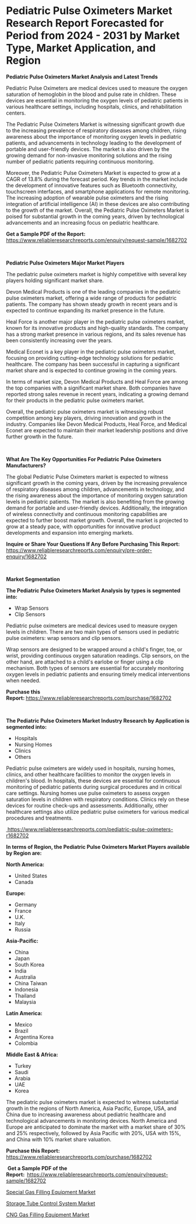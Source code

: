 <p><h1>Pediatric Pulse Oximeters Market Research Report Forecasted for Period from 2024 -  2031 by Market Type, Market Application, and Region</h1></p><p><strong>Pediatric Pulse Oximeters Market Analysis and Latest Trends</strong></p>
<p><p>Pediatric Pulse Oximeters are medical devices used to measure the oxygen saturation of hemoglobin in the blood and pulse rate in children. These devices are essential in monitoring the oxygen levels of pediatric patients in various healthcare settings, including hospitals, clinics, and rehabilitation centers.</p><p>The Pediatric Pulse Oximeters Market is witnessing significant growth due to the increasing prevalence of respiratory diseases among children, rising awareness about the importance of monitoring oxygen levels in pediatric patients, and advancements in technology leading to the development of portable and user-friendly devices. The market is also driven by the growing demand for non-invasive monitoring solutions and the rising number of pediatric patients requiring continuous monitoring.</p><p>Moreover, the Pediatric Pulse Oximeters Market is expected to grow at a CAGR of 13.8% during the forecast period. Key trends in the market include the development of innovative features such as Bluetooth connectivity, touchscreen interfaces, and smartphone applications for remote monitoring. The increasing adoption of wearable pulse oximeters and the rising integration of artificial intelligence (AI) in these devices are also contributing to the growth of the market. Overall, the Pediatric Pulse Oximeters Market is poised for substantial growth in the coming years, driven by technological advancements and an increasing focus on pediatric healthcare.</p></p>
<p><strong>Get a Sample PDF of the Report:&nbsp;</strong> <a href="https://www.reliableresearchreports.com/enquiry/request-sample/1682702">https://www.reliableresearchreports.com/enquiry/request-sample/1682702</a></p>
<p>&nbsp;</p>
<p><strong>Pediatric Pulse Oximeters Major Market Players</strong></p>
<p><p>The pediatric pulse oximeters market is highly competitive with several key players holding significant market share. </p><p>Devon Medical Products is one of the leading companies in the pediatric pulse oximeters market, offering a wide range of products for pediatric patients. The company has shown steady growth in recent years and is expected to continue expanding its market presence in the future.</p><p>Heal Force is another major player in the pediatric pulse oximeters market, known for its innovative products and high-quality standards. The company has a strong market presence in various regions, and its sales revenue has been consistently increasing over the years.</p><p>Medical Econet is a key player in the pediatric pulse oximeters market, focusing on providing cutting-edge technology solutions for pediatric healthcare. The company has been successful in capturing a significant market share and is expected to continue growing in the coming years.</p><p>In terms of market size, Devon Medical Products and Heal Force are among the top companies with a significant market share. Both companies have reported strong sales revenue in recent years, indicating a growing demand for their products in the pediatric pulse oximeters market.</p><p>Overall, the pediatric pulse oximeters market is witnessing robust competition among key players, driving innovation and growth in the industry. Companies like Devon Medical Products, Heal Force, and Medical Econet are expected to maintain their market leadership positions and drive further growth in the future.</p></p>
<p>&nbsp;</p>
<p><strong>What Are The Key Opportunities For Pediatric Pulse Oximeters Manufacturers?</strong></p>
<p><p>The global Pediatric Pulse Oximeters market is expected to witness significant growth in the coming years, driven by the increasing prevalence of respiratory diseases among children, advancements in technology, and the rising awareness about the importance of monitoring oxygen saturation levels in pediatric patients. The market is also benefiting from the growing demand for portable and user-friendly devices. Additionally, the integration of wireless connectivity and continuous monitoring capabilities are expected to further boost market growth. Overall, the market is projected to grow at a steady pace, with opportunities for innovative product developments and expansion into emerging markets.</p></p>
<p><strong>Inquire or Share Your Questions If Any Before Purchasing This Report:</strong> <a href="https://www.reliableresearchreports.com/enquiry/pre-order-enquiry/1682702">https://www.reliableresearchreports.com/enquiry/pre-order-enquiry/1682702</a></p>
<p>&nbsp;</p>
<p><strong>Market Segmentation</strong></p>
<p><strong>The Pediatric Pulse Oximeters Market Analysis by types is segmented into:</strong></p>
<p><ul><li>Wrap Sensors</li><li>Clip Sensors</li></ul></p>
<p><p>Pediatric pulse oximeters are medical devices used to measure oxygen levels in children. There are two main types of sensors used in pediatric pulse oximeters: wrap sensors and clip sensors. </p><p>Wrap sensors are designed to be wrapped around a child's finger, toe, or wrist, providing continuous oxygen saturation readings. Clip sensors, on the other hand, are attached to a child's earlobe or finger using a clip mechanism. Both types of sensors are essential for accurately monitoring oxygen levels in pediatric patients and ensuring timely medical interventions when needed.</p></p>
<p><strong>Purchase this Report:&nbsp;</strong><a href="https://www.reliableresearchreports.com/purchase/1682702">https://www.reliableresearchreports.com/purchase/1682702</a></p>
<p>&nbsp;</p>
<p><strong>The Pediatric Pulse Oximeters Market Industry Research by Application is segmented into:</strong></p>
<p><ul><li>Hospitals</li><li>Nursing Homes</li><li>Clinics</li><li>Others</li></ul></p>
<p><p>Pediatric pulse oximeters are widely used in hospitals, nursing homes, clinics, and other healthcare facilities to monitor the oxygen levels in children's blood. In hospitals, these devices are essential for continuous monitoring of pediatric patients during surgical procedures and in critical care settings. Nursing homes use pulse oximeters to assess oxygen saturation levels in children with respiratory conditions. Clinics rely on these devices for routine check-ups and assessments. Additionally, other healthcare settings also utilize pediatric pulse oximeters for various medical procedures and treatments.</p></p>
<p><a href="https://www.reliableresearchreports.com/pediatric-pulse-oximeters-r1682702">&nbsp;https://www.reliableresearchreports.com/pediatric-pulse-oximeters-r1682702</a></p>
<p><strong>In terms of Region, the Pediatric Pulse Oximeters Market Players available by Region are:</strong></p>
<p>
    <p> <strong> North America: </strong>
        <ul>
            <li>United States</li>
            <li>Canada</li>
        </ul>
        </p> 
    <p> <strong> Europe: </strong>
        <ul>
            <li>Germany</li>
            <li>France</li>
            <li>U.K.</li>
            <li>Italy</li>
            <li>Russia</li>
        </ul>
        </p> 
    <p> <strong> Asia-Pacific: </strong>
        <ul>
            <li>China</li>
            <li>Japan</li>
            <li>South Korea</li>
            <li>India</li>
            <li>Australia</li>
            <li>China Taiwan</li>
            <li>Indonesia</li>
            <li>Thailand</li>
            <li>Malaysia</li>
        </ul>
        </p> 
    <p> <strong> Latin America: </strong>
        <ul>
            <li>Mexico</li>
            <li>Brazil</li>
            <li>Argentina Korea</li>
            <li>Colombia</li>
        </ul>
        </p> 
    <p> <strong> Middle East & Africa: </strong>
        <ul>
            <li>Turkey</li>
            <li>Saudi</li>
            <li>Arabia</li>
            <li>UAE</li>
            <li>Korea</li>
        </ul>
    </p>
    </p>
<p><p>The pediatric pulse oximeters market is expected to witness substantial growth in the regions of North America, Asia Pacific, Europe, USA, and China due to increasing awareness about pediatric healthcare and technological advancements in monitoring devices. North America and Europe are anticipated to dominate the market with a market share of 30% and 25% respectively, followed by Asia Pacific with 20%, USA with 15%, and China with 10% market share valuation.</p></p>
<p><strong>Purchase this Report: </strong><a href="https://www.reliableresearchreports.com/purchase/1682702">https://www.reliableresearchreports.com/purchase/1682702</a></p>
<p>&nbsp;<strong>Get a Sample PDF of the Report:&nbsp;&nbsp;</strong><a href="https://www.reliableresearchreports.com/enquiry/request-sample/1682702">https://www.reliableresearchreports.com/enquiry/request-sample/1682702</a></p>
<p><strong></strong></p>
<p><p><a href="https://github.com/ChiragRp1/Market-Research-Report-List-5/blob/main/special-gas-filling-equipment-market.md">Special Gas Filling Equipment Market</a></p><p><a href="https://github.com/rakibtthstu9900/Market-Research-Report-List-1/blob/main/storage-tube-control-system-market.md">Storage Tube Control System Market</a></p><p><a href="https://github.com/abdelrhmankishk22/Market-Research-Report-List-5/blob/main/cng-gas-filling-equipment-market.md">CNG Gas Filling Equipment Market</a></p></p>